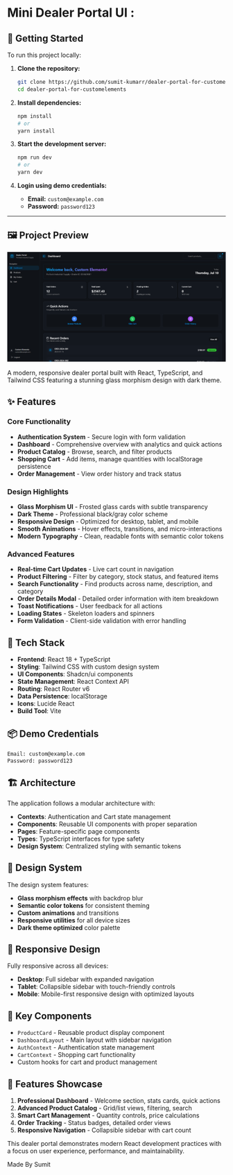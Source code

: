 # Mini Dealer Portal UI : 

## 🚀 Getting Started

To run this project locally:

1. **Clone the repository:**
   ```bash
   git clone https://github.com/sumit-kumarr/dealer-portal-for-customelements.git
   cd dealer-portal-for-customelements
   ```

2. **Install dependencies:**
   ```bash
   npm install
   # or
   yarn install
   ```

3. **Start the development server:**
   ```bash
   npm run dev
   # or
   yarn dev
   ```

4. **Login using demo credentials:**
   - **Email:** `custom@example.com`
   - **Password:** `password123`

---

## 🖼️ Project Preview

<img src="/src/assets/image.png" alt="Dealer Portal Dashboard Preview" width="800" />


A modern, responsive dealer portal built with React, TypeScript, and Tailwind CSS featuring a stunning glass morphism design with dark theme.



## ✨ Features

### Core Functionality
- **Authentication System** - Secure login with form validation
- **Dashboard** - Comprehensive overview with analytics and quick actions  
- **Product Catalog** - Browse, search, and filter products
- **Shopping Cart** - Add items, manage quantities with localStorage persistence
- **Order Management** - View order history and track status

### Design Highlights
- **Glass Morphism UI** - Frosted glass cards with subtle transparency
- **Dark Theme** - Professional black/gray color scheme
- **Responsive Design** - Optimized for desktop, tablet, and mobile
- **Smooth Animations** - Hover effects, transitions, and micro-interactions
- **Modern Typography** - Clean, readable fonts with semantic color tokens

### Advanced Features
- **Real-time Cart Updates** - Live cart count in navigation
- **Product Filtering** - Filter by category, stock status, and featured items
- **Search Functionality** - Find products across name, description, and category
- **Order Details Modal** - Detailed order information with item breakdown
- **Toast Notifications** - User feedback for all actions
- **Loading States** - Skeleton loaders and spinners
- **Form Validation** - Client-side validation with error handling

## 🚀 Tech Stack

- **Frontend**: React 18 + TypeScript
- **Styling**: Tailwind CSS with custom design system
- **UI Components**: Shadcn/ui components
- **State Management**: React Context API
- **Routing**: React Router v6
- **Data Persistence**: localStorage
- **Icons**: Lucide React
- **Build Tool**: Vite

## 📦 Demo Credentials

```
Email: custom@example.com
Password: password123
```

## 🏗️ Architecture

The application follows a modular architecture with:

- **Contexts**: Authentication and Cart state management
- **Components**: Reusable UI components with proper separation
- **Pages**: Feature-specific page components
- **Types**: TypeScript interfaces for type safety
- **Design System**: Centralized styling with semantic tokens

## 🎨 Design System

The design system features:
- **Glass morphism effects** with backdrop blur
- **Semantic color tokens** for consistent theming
- **Custom animations** and transitions
- **Responsive utilities** for all device sizes
- **Dark theme optimized** color palette

## 📱 Responsive Design

Fully responsive across all devices:
- **Desktop**: Full sidebar with expanded navigation
- **Tablet**: Collapsible sidebar with touch-friendly controls
- **Mobile**: Mobile-first responsive design with optimized layouts

## 🔧 Key Components

- `ProductCard` - Reusable product display component
- `DashboardLayout` - Main layout with sidebar navigation
- `AuthContext` - Authentication state management
- `CartContext` - Shopping cart functionality
- Custom hooks for cart and product management

## 💎 Features Showcase

1. **Professional Dashboard** - Welcome section, stats cards, quick actions
2. **Advanced Product Catalog** - Grid/list views, filtering, search
3. **Smart Cart Management** - Quantity controls, price calculations
4. **Order Tracking** - Status badges, detailed order views
5. **Responsive Navigation** - Collapsible sidebar with cart count

This dealer portal demonstrates modern React development practices with a focus on user experience, performance, and maintainability.



Made By Sumit